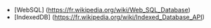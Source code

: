 - [WebSQL] (https://fr.wikipedia.org/wiki/Web_SQL_Database)
- [IndexedDB] (https://fr.wikipedia.org/wiki/Indexed_Database_API)
